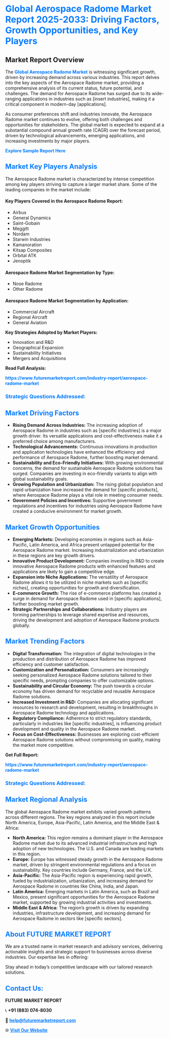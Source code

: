 <h1 style="color: #007BFF;">Global Aerospace Radome Market Report 2025-2033: Driving Factors, Growth Opportunities, and Key Players</h1>

<section id="overview">
<h2>Market Report Overview</h2>
<p>The <a href="https://www.futuremarketreport.com/industry-report/aerospace-radome-market" style="color: #007BFF; text-decoration: none;"><strong>Global Aerospace Radome Market</strong></a> is witnessing significant growth, driven by increasing demand across various industries. This report delves into the key aspects of the Aerospace Radome market, providing a comprehensive analysis of its current status, future potential, and challenges. The demand for Aerospace Radome has surged due to its wide-ranging applications in industries such as [insert industries], making it a critical component in modern-day [applications].</p>
<p>As consumer preferences shift and industries innovate, the Aerospace Radome market continues to evolve, offering both challenges and opportunities for stakeholders. The global market is expected to expand at a substantial compound annual growth rate (CAGR) over the forecast period, driven by technological advancements, emerging applications, and increasing investments by major players.</p>
</section>

<section id="overview">
<p><a href="https://www.futuremarketreport.com/request-sample/reportId=105865" style="color: #007BFF; text-decoration: none;"><strong>Explore Sample Report Here</strong></a></p>
</section>

<section id="key-players">
<h2 style="color: #007BFF;">Market Key Players Analysis</h2>
<p>The Aerospace Radome market is characterized by intense competition among key players striving to capture a larger market share. Some of the leading companies in the market include:</p>
<h4>Key Players Covered in the Aerospace Radome Report:</h4>
<ul><li>Airbus</li><li>General Dynamics</li><li>Saint-Gobain</li><li>Meggitt</li><li>Nordam</li><li>Starwin Industries</li><li>Kamanoration</li><li>Kitsap Composites</li><li>Orbital ATK</li><li>Jenoptik</li></ul>
<h4>Aerospace Radome Market Segmentation by Type:</h4>
<ul><li>Nose Radome</li><li>Other Radome</li></ul>

<h4>Aerospace Radome Market Segmentation by Application:</h4>
<ul><li>Commercial Aircraft</li><li>Regional Aircraft</li><li>General Aviation</li></ul>
<p><strong>Key Strategies Adopted by Market Players:</strong></p>
<ul>
<li>Innovation and R&D</li>
<li>Geographical Expansion</li>
<li>Sustainability Initiatives</li>
<li>Mergers and Acquisitions</li>
</ul>
</section>

<section>
<p><strong>Read Full Analysis: </strong></p><a href="https://www.futuremarketreport.com/industry-report/aerospace-radome-market" style="color: #007BFF; text-decoration: none;"><strong>https://www.futuremarketreport.com/industry-report/aerospace-radome-market</strong></a>
<h3 style="color: #007BFF;">Strategic Questions Addressed:</h3>
</section>

<section id="driving-factors">
<h2 style="color: #007BFF;">Market Driving Factors</h2>
<ul>
<li><strong>Rising Demand Across Industries:</strong> The increasing adoption of Aerospace Radome in industries such as [specific industries] is a major growth driver. Its versatile applications and cost-effectiveness make it a preferred choice among manufacturers.</li>
<li><strong>Technological Advancements:</strong> Continuous innovations in production and application technologies have enhanced the efficiency and performance of Aerospace Radome, further boosting market demand.</li>
<li><strong>Sustainability and Eco-Friendly Initiatives:</strong> With growing environmental concerns, the demand for sustainable Aerospace Radome solutions has surged. Companies are investing in eco-friendly variants to align with global sustainability goals.</li>
<li><strong>Growing Population and Urbanization:</strong> The rising global population and rapid urbanization have increased the demand for [specific products], where Aerospace Radome plays a vital role in meeting consumer needs.</li>
<li><strong>Government Policies and Incentives:</strong> Supportive government regulations and incentives for industries using Aerospace Radome have created a conducive environment for market growth.</li>
</ul>
</section>

<section id="growth-opportunities">
<h2 style="color: #007BFF;">Market Growth Opportunities</h2>
<ul>
<li><strong>Emerging Markets:</strong> Developing economies in regions such as Asia-Pacific, Latin America, and Africa present untapped potential for the Aerospace Radome market. Increasing industrialization and urbanization in these regions are key growth drivers.</li>
<li><strong>Innovative Product Development:</strong> Companies investing in R&D to create innovative Aerospace Radome products with enhanced features and applications are likely to gain a competitive edge.</li>
<li><strong>Expansion into Niche Applications:</strong> The versatility of Aerospace Radome allows it to be utilized in niche markets such as [specific niches], creating opportunities for growth and diversification.</li>
<li><strong>E-commerce Growth:</strong> The rise of e-commerce platforms has created a surge in demand for Aerospace Radome used in [specific applications], further boosting market growth.</li>
<li><strong>Strategic Partnerships and Collaborations:</strong> Industry players are forming partnerships to leverage shared expertise and resources, driving the development and adoption of Aerospace Radome products globally.</li>
</ul>
</section>

<section id="trending-factors">
<h2 style="color: #007BFF;">Market Trending Factors</h2>
<ul>
<li><strong>Digital Transformation:</strong> The integration of digital technologies in the production and distribution of Aerospace Radome has improved efficiency and customer satisfaction.</li>
<li><strong>Customization and Personalization:</strong> Consumers are increasingly seeking personalized Aerospace Radome solutions tailored to their specific needs, prompting companies to offer customizable options.</li>
<li><strong>Sustainability and Circular Economy:</strong> The push towards a circular economy has driven demand for recyclable and reusable Aerospace Radome solutions.</li>
<li><strong>Increased Investment in R&D:</strong> Companies are allocating significant resources to research and development, resulting in breakthroughs in Aerospace Radome technology and applications.</li>
<li><strong>Regulatory Compliance:</strong> Adherence to strict regulatory standards, particularly in industries like [specific industries], is influencing product development and quality in the Aerospace Radome market.</li>
<li><strong>Focus on Cost-Effectiveness:</strong> Businesses are exploring cost-efficient Aerospace Radome solutions without compromising on quality, making the market more competitive.</li>
</ul>
</section>

<section>
<p><strong>Get Full Report: </strong></p><a href="https://www.futuremarketreport.com/industry-report/aerospace-radome-market" style="color: #007BFF; text-decoration: none;"><strong>https://www.futuremarketreport.com/industry-report/aerospace-radome-market</strong></a>
<h3 style="color: #007BFF;">Strategic Questions Addressed:</h3>
</section>


<section id="regional-analysis">
<h2 style="color: #007BFF;">Market Regional Analysis</h2>
<p>The global Aerospace Radome market exhibits varied growth patterns across different regions. The key regions analyzed in this report include North America, Europe, Asia-Pacific, Latin America, and the Middle East & Africa:</p>
<ul>
<li><strong>North America:</strong> This region remains a dominant player in the Aerospace Radome market due to its advanced industrial infrastructure and high adoption of new technologies. The U.S. and Canada are leading markets in this region.</li>
<li><strong>Europe:</strong> Europe has witnessed steady growth in the Aerospace Radome market, driven by stringent environmental regulations and a focus on sustainability. Key countries include Germany, France, and the U.K.</li>
<li><strong>Asia-Pacific:</strong> The Asia-Pacific region is experiencing rapid growth, fueled by industrialization, urbanization, and increasing demand for Aerospace Radome in countries like China, India, and Japan.</li>
<li><strong>Latin America:</strong> Emerging markets in Latin America, such as Brazil and Mexico, present significant opportunities for the Aerospace Radome market, supported by growing industrial activities and investments.</li>
<li><strong>Middle East & Africa:</strong> The region’s growth is driven by expanding industries, infrastructure development, and increasing demand for Aerospace Radome in sectors like [specific sectors].</li>
</ul>
</section>

<footer>
<h2 style="color: #007BFF;">About FUTURE MARKET REPORT</h2>
<p>We are a trusted name in market research and advisory services, delivering actionable insights and strategic support to businesses across diverse industries. Our expertise lies in offering:</p>

<p>Stay ahead in today’s competitive landscape with our tailored research solutions.</p>

<h2 style="color: #007BFF;">Contact Us:</h2>
<p><strong>FUTURE MARKET REPORT</strong></p>
<p>📞 <strong>+91 (883) 074-8030</strong></p>
<p>📧 <strong><a href="mailto:help@futuremarketreport.com" style="color: #007BFF;">help@futuremarketreport.com</a></strong></p>
<p>🌐 <strong><a href="https://www.futuremarketreport.com/" style="color: #007BFF;">Visit Our Website</a></strong></p>
</footer>